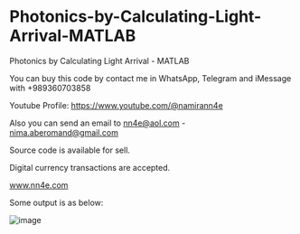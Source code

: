 # Photonics-by-Calculating-Light-Arrival-MATLAB
Photonics by Calculating Light Arrival - MATLAB

You can buy this code by contact me in WhatsApp, Telegram and iMessage with +989360703858

Youtube Profile: https://www.youtube.com/@namirann4e

Also you can send an email to nn4e@aol.com - nima.aberomand@gmail.com

Source code is available for sell.

Digital currency transactions are accepted.

www.nn4e.com

Some output is as below:

![image](https://github.com/user-attachments/assets/cfc0d48d-feed-4986-b682-68dffac7066a)
